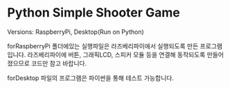 # Python Simple Shooter Game
Versions: RaspberryPi, Desktop(Run on Python)

forRaspberryPi 폴더에있는 실행파일은 라즈베리파이에서 실행되도록 만든 프로그램입니다.
라즈베리파이에 버튼, 그래픽LCD, 스피커 모듈 등을 연결해 동작되도록 만들어졌으므로 코드만 참고 바랍니다.

forDesktop 파일의 프로그램은 파이썬을 통해 테스트 가능합니다.
